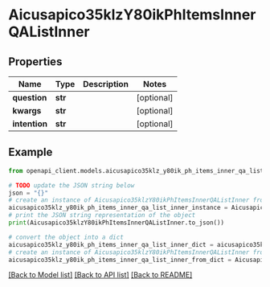 # Aicusapico35klzY80ikPhItemsInnerQAListInner


## Properties

Name | Type | Description | Notes
------------ | ------------- | ------------- | -------------
**question** | **str** |  | [optional] 
**kwargs** | **str** |  | [optional] 
**intention** | **str** |  | [optional] 

## Example

```python
from openapi_client.models.aicusapico35klz_y80ik_ph_items_inner_qa_list_inner import Aicusapico35klzY80ikPhItemsInnerQAListInner

# TODO update the JSON string below
json = "{}"
# create an instance of Aicusapico35klzY80ikPhItemsInnerQAListInner from a JSON string
aicusapico35klz_y80ik_ph_items_inner_qa_list_inner_instance = Aicusapico35klzY80ikPhItemsInnerQAListInner.from_json(json)
# print the JSON string representation of the object
print(Aicusapico35klzY80ikPhItemsInnerQAListInner.to_json())

# convert the object into a dict
aicusapico35klz_y80ik_ph_items_inner_qa_list_inner_dict = aicusapico35klz_y80ik_ph_items_inner_qa_list_inner_instance.to_dict()
# create an instance of Aicusapico35klzY80ikPhItemsInnerQAListInner from a dict
aicusapico35klz_y80ik_ph_items_inner_qa_list_inner_from_dict = Aicusapico35klzY80ikPhItemsInnerQAListInner.from_dict(aicusapico35klz_y80ik_ph_items_inner_qa_list_inner_dict)
```
[[Back to Model list]](../README.md#documentation-for-models) [[Back to API list]](../README.md#documentation-for-api-endpoints) [[Back to README]](../README.md)


